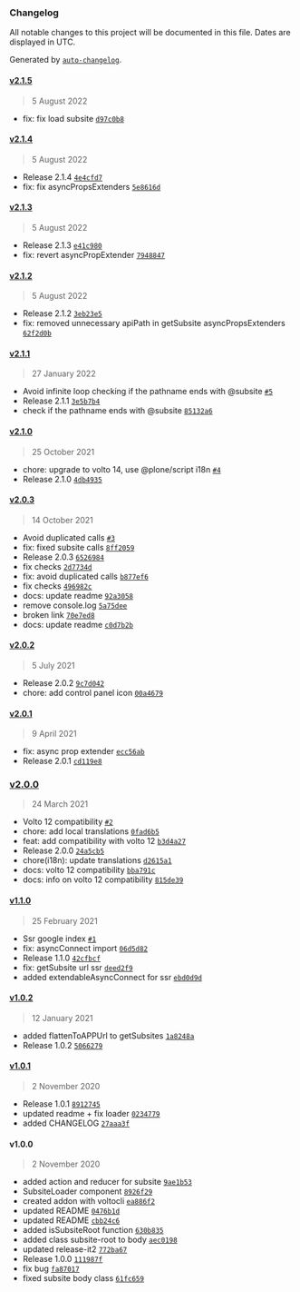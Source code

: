 ### Changelog

All notable changes to this project will be documented in this file. Dates are displayed in UTC.

Generated by [`auto-changelog`](https://github.com/CookPete/auto-changelog).

#### [v2.1.5](https://github.com/collective/volto-subsites/compare/v2.1.4...v2.1.5)

> 5 August 2022

- fix: fix load subsite [`d97c0b8`](https://github.com/collective/volto-subsites/commit/d97c0b857e365604fbd6a602bed259c59e4e8f4e)

#### [v2.1.4](https://github.com/collective/volto-subsites/compare/v2.1.3...v2.1.4)

> 5 August 2022

- Release 2.1.4 [`4e4cfd7`](https://github.com/collective/volto-subsites/commit/4e4cfd78a2b8880c18bce511f71af240a8846505)
- fix: fix asyncPropsExtenders [`5e8616d`](https://github.com/collective/volto-subsites/commit/5e8616da0649dba6c76c055a2d4bdace6c0f7aea)

#### [v2.1.3](https://github.com/collective/volto-subsites/compare/v2.1.2...v2.1.3)

> 5 August 2022

- Release 2.1.3 [`e41c980`](https://github.com/collective/volto-subsites/commit/e41c98026109b53670b85e358f2977c3baa44647)
- fix: revert asyncPropExtender [`7948847`](https://github.com/collective/volto-subsites/commit/79488477de8ce0e9fca7cf61415fab2a1f2ba396)

#### [v2.1.2](https://github.com/collective/volto-subsites/compare/v2.1.1...v2.1.2)

> 5 August 2022

- Release 2.1.2 [`3eb23e5`](https://github.com/collective/volto-subsites/commit/3eb23e58207467808224602045d84b66ca018d23)
- fix: removed unnecessary apiPath in getSubsite asyncPropsExtenders [`62f2d0b`](https://github.com/collective/volto-subsites/commit/62f2d0b75619741e82dca7b98620a90f1f9dce66)

#### [v2.1.1](https://github.com/collective/volto-subsites/compare/v2.1.0...v2.1.1)

> 27 January 2022

- Avoid infinite loop checking if the pathname ends with @subsite [`#5`](https://github.com/collective/volto-subsites/pull/5)
- Release 2.1.1 [`3e5b7b4`](https://github.com/collective/volto-subsites/commit/3e5b7b4ca4c86aa495e5b6f131f7248b01198c68)
- check if the pathname ends with @subsite [`85132a6`](https://github.com/collective/volto-subsites/commit/85132a6c4a7a6adc82f7000bbc87824c80ced8dc)

#### [v2.1.0](https://github.com/collective/volto-subsites/compare/v2.0.3...v2.1.0)

> 25 October 2021

- chore: upgrade to volto 14, use @plone/script i18n [`#4`](https://github.com/collective/volto-subsites/pull/4)
- Release 2.1.0 [`4db4935`](https://github.com/collective/volto-subsites/commit/4db493582921ec9876db644644bec20754b0705b)

#### [v2.0.3](https://github.com/collective/volto-subsites/compare/v2.0.2...v2.0.3)

> 14 October 2021

- Avoid duplicated calls [`#3`](https://github.com/collective/volto-subsites/pull/3)
- fix: fixed subsite calls [`8ff2059`](https://github.com/collective/volto-subsites/commit/8ff20597906cddf79d49fb4cd8517b1765a88173)
- Release 2.0.3 [`6526984`](https://github.com/collective/volto-subsites/commit/65269849cfa69568597d811e2e3b2ac68291b09f)
- fix checks [`2d7734d`](https://github.com/collective/volto-subsites/commit/2d7734d949535e13ae96f88750745627c6b24568)
- fix: avoid duplicated calls [`b877ef6`](https://github.com/collective/volto-subsites/commit/b877ef6baa107990fce94fd558c045a08b9769c1)
- fix checks [`496982c`](https://github.com/collective/volto-subsites/commit/496982c30bac1eb99cdeace1fd5dc880751ba066)
- docs: update readme [`92a3058`](https://github.com/collective/volto-subsites/commit/92a30584b1ff1228863cef5a322deab98aec4ba8)
- remove console.log [`5a75dee`](https://github.com/collective/volto-subsites/commit/5a75dee05ae79baf123e6b3ed78121491b38e4fa)
- broken link [`70e7ed8`](https://github.com/collective/volto-subsites/commit/70e7ed89e32507469a5578d89fd5ccac7a4d0a2d)
- docs: update readme [`c0d7b2b`](https://github.com/collective/volto-subsites/commit/c0d7b2b72eb084eb731b40b99d79f4b476400067)

#### [v2.0.2](https://github.com/collective/volto-subsites/compare/v2.0.1...v2.0.2)

> 5 July 2021

- Release 2.0.2 [`9c7d042`](https://github.com/collective/volto-subsites/commit/9c7d042c0b954fe63ea516b4d91d474b31fa1a03)
- chore: add control panel icon [`00a4679`](https://github.com/collective/volto-subsites/commit/00a46793b3b4e8c455031af04e65d1bd8077b75b)

#### [v2.0.1](https://github.com/collective/volto-subsites/compare/v2.0.0...v2.0.1)

> 9 April 2021

- fix: async prop extender [`ecc56ab`](https://github.com/collective/volto-subsites/commit/ecc56ab3eebd6b9fe6aceb9fa85ac0cb68c53f4e)
- Release 2.0.1 [`cd119e8`](https://github.com/collective/volto-subsites/commit/cd119e86ff045c7e21199dab3a25ec3d9412e134)

### [v2.0.0](https://github.com/collective/volto-subsites/compare/v1.1.0...v2.0.0)

> 24 March 2021

- Volto 12 compatibility [`#2`](https://github.com/collective/volto-subsites/pull/2)
- chore: add local translations [`0fad6b5`](https://github.com/collective/volto-subsites/commit/0fad6b5ca1e8f5be35b3b399b77bf68e66c369bd)
- feat: add compatibility with volto 12 [`b3d4a27`](https://github.com/collective/volto-subsites/commit/b3d4a278ba37e50c27018960245eecb86afc7620)
- Release 2.0.0 [`24a5cb5`](https://github.com/collective/volto-subsites/commit/24a5cb5ee4dd14f5d69ce7231925e031fede9db8)
- chore(i18n): update translations [`d2615a1`](https://github.com/collective/volto-subsites/commit/d2615a1371e06af770e659871cd8e8d2bb18aa90)
- docs: volto 12 compatibility [`bba791c`](https://github.com/collective/volto-subsites/commit/bba791c93dd33de7ce01a7fceecb3d5fb3bc5de9)
- docs: info on volto 12 compatibility [`815de39`](https://github.com/collective/volto-subsites/commit/815de3910899b9a79305940786561b04e9942380)

#### [v1.1.0](https://github.com/collective/volto-subsites/compare/v1.0.2...v1.1.0)

> 25 February 2021

- Ssr google index [`#1`](https://github.com/collective/volto-subsites/pull/1)
- fix: asyncConnect import [`06d5d82`](https://github.com/collective/volto-subsites/commit/06d5d82a2ca35de3d7db580d26fb5d8588d1f93e)
- Release 1.1.0 [`42cfbcf`](https://github.com/collective/volto-subsites/commit/42cfbcfe773db67de40e35f7c7f3592e802a6123)
- fix: getSubsite url ssr [`deed2f9`](https://github.com/collective/volto-subsites/commit/deed2f9e26737df2b891defcba3d2ebf930977a6)
- added extendableAsyncConnect for ssr [`ebd0d9d`](https://github.com/collective/volto-subsites/commit/ebd0d9d8e55198cbbc278fc1d28cfbf266622e72)

#### [v1.0.2](https://github.com/collective/volto-subsites/compare/v1.0.1...v1.0.2)

> 12 January 2021

- added flattenToAPPUrl to getSubsites [`1a8248a`](https://github.com/collective/volto-subsites/commit/1a8248a2973b6683a222969361004557146cd1f5)
- Release 1.0.2 [`5066279`](https://github.com/collective/volto-subsites/commit/5066279dafc48ff2a2410a48291182caf557ef81)

#### [v1.0.1](https://github.com/collective/volto-subsites/compare/v1.0.0...v1.0.1)

> 2 November 2020

- Release 1.0.1 [`8912745`](https://github.com/collective/volto-subsites/commit/891274573e541e5654c6c4cf8be2e5a4795da3ec)
- updated readme + fix loader [`0234779`](https://github.com/collective/volto-subsites/commit/0234779ac8e735b6f0aa99b17ffc7a94f7bf8fb8)
- added CHANGELOG [`27aaa3f`](https://github.com/collective/volto-subsites/commit/27aaa3f740a51148c5121bd2716772f02a7df244)

#### v1.0.0

> 2 November 2020

- added action and reducer for subsite [`9ae1b53`](https://github.com/collective/volto-subsites/commit/9ae1b538f0e3a721eec860ce55de427e8717b0b8)
- SubsiteLoader component [`8926f29`](https://github.com/collective/volto-subsites/commit/8926f299f2492bbd216a1ed403601b395c82a451)
- created addon with voltocli [`ea886f2`](https://github.com/collective/volto-subsites/commit/ea886f26b0f8ab9a883a22ead9ae1d35dad73d4a)
- updated README [`0476b1d`](https://github.com/collective/volto-subsites/commit/0476b1d2664a381955635bbe99fcb0b0f463e8a2)
- updated README [`cbb24c6`](https://github.com/collective/volto-subsites/commit/cbb24c6f2bdeebd7b7ae2fef70390ab4920a162d)
- added isSubsiteRoot function [`630b835`](https://github.com/collective/volto-subsites/commit/630b835d10ecf84e733f7132663d7c01d7e6a61a)
- added class subsite-root to body [`aec0198`](https://github.com/collective/volto-subsites/commit/aec019864575bc13a12a0819b4805d072711dbf4)
- updated release-it2 [`772ba67`](https://github.com/collective/volto-subsites/commit/772ba67a8bc82488a31dce76bb7acbc1a6b5ad75)
- Release 1.0.0 [`111987f`](https://github.com/collective/volto-subsites/commit/111987fa5fcdc1f451df919a652c999166c24618)
- fix bug [`fa87017`](https://github.com/collective/volto-subsites/commit/fa87017a74aaaa0843569a5e317a694247c94fe1)
- fixed subsite body class [`61fc659`](https://github.com/collective/volto-subsites/commit/61fc659551d6aeb6a0b7dea328b255f951414206)
